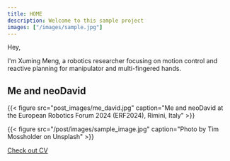 ```yaml
---
title: HOME
description: Welcome to this sample project
images: ["/images/sample.jpg"]
---
```


Hey,

I'm Xuming Meng, a robotics researcher focusing on motion control and reactive planning
for manipulator and multi-fingered hands.  



## Me and neoDavid

{{< figure src="post_images/me_david.jpg" caption="Me and neoDavid at the European Robotics Forum 2024 (ERF2024), Rimini, Italy" >}}

{{< figure src="/post/images/sample_image.jpg" caption="Photo by Tim Mossholder on Unsplash" >}}


[Check out CV](/cv "CV")

